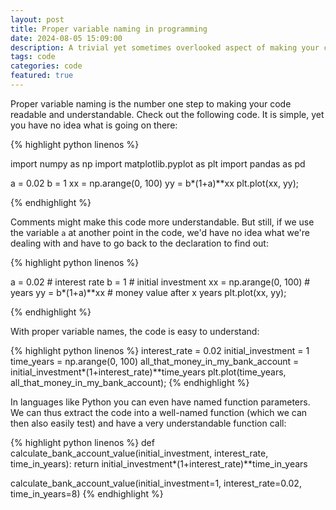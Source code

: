 ```yaml
---
layout: post
title: Proper variable naming in programming
date: 2024-08-05 15:09:00
description: A trivial yet sometimes overlooked aspect of making your code readable
tags: code
categories: code
featured: true
---
```


Proper variable naming is the number one step to making your code readable and understandable.
Check out the following code. It is simple, yet you have no idea what is going on there:

{% highlight python linenos %}

  import numpy as np
  import matplotlib.pyplot as plt
  import pandas as pd
  
  a = 0.02
  b = 1
  xx = np.arange(0, 100)
  yy = b*(1+a)**xx
  plt.plot(xx, yy);

{% endhighlight %}

Comments might make this code more understandable. But still, if we use the variable `a` at another point
in the code, we'd have no idea what we're dealing with and have to go back to the declaration to find out:

{% highlight python linenos %}

  a = 0.02 # interest rate
  b = 1 # initial investment
  xx = np.arange(0, 100) # years
  yy = b*(1+a)**xx # money value after x years
  plt.plot(xx, yy);

{% endhighlight %}


With proper variable names, the code is easy to understand:

{% highlight python linenos %}
  interest_rate = 0.02
  initial_investment = 1
  time_years = np.arange(0, 100)
  all_that_money_in_my_bank_account = initial_investment*(1+interest_rate)**time_years
  plt.plot(time_years, all_that_money_in_my_bank_account);
{% endhighlight %}

In languages like Python you can even have named function parameters. We can thus extract the code into a well-named function (which we can then also easily test) and have a very understandable function call:

{% highlight python linenos %}
  def calculate_bank_account_value(initial_investment, interest_rate, time_in_years):
    return initial_investment*(1+interest_rate)**time_in_years
  
  calculate_bank_account_value(initial_investment=1, interest_rate=0.02, time_in_years=8)
{% endhighlight %}
